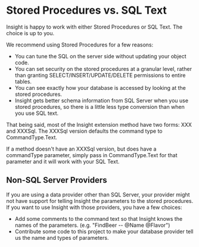 # Stored Procedures vs. SQL Text #

Insight is happy to work with either Stored Procedures or SQL Text. The choice is up to you.

We recommend using Stored Procedures for a few reasons:

* You can tune the SQL on the server side without updating your object code.
* You can set security on the stored procedures at a granular level, rather than granting SELECT/INSERT/UPDATE/DELETE permissions to entire tables.
* You can see exactly how your database is accessed by looking at the stored procedures.
* Insight gets better schema information from SQL Server when you use stored procedures, so there is a little less type conversion than when you use SQL text.

That being said, most of the Insight extension method have two forms: XXX and XXXSql. The XXXSql version defaults the command type to CommandType.Text. 

If a method doesn't have an XXXSql version, but does have a commandType parameter, simply pass in CommandType.Text for that parameter and it will work with your SQL Text.

## Non-SQL Server Providers ##
If you are using a data provider other than SQL Server, your provider might not have support for telling Insight the parameters to the stored procedures. If you want to use Insight with those providers, you have a few choices:

* Add some comments to the command text so that Insight knows the names of the parameters. (e.g. "FindBeer -- @Name @Flavor")
* Contribute some code to this project to make your database provider tell us the name and types of parameters.